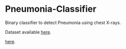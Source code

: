 # Pneumonia-Classifier

Binary classifier to detect Pneumonia using chest X-rays.

Dataset available <a href="https://www.kaggle.com/paultimothymooney/chest-xray-pneumonia/notebooks" target="_blank">here</a>.

[here](https://www.kaggle.com/paultimothymooney/chest-xray-pneumonia/notebooks).
